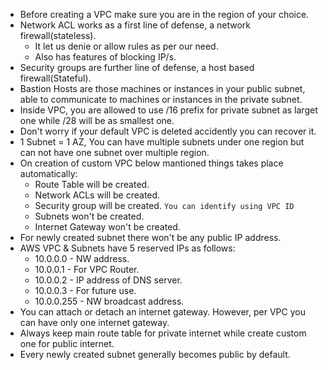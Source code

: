 * Before creating a VPC make sure you are in the region of your choice.
* Network ACL works as a first line of defense, a network firewall(stateless).  
  * It let us denie or allow rules as per our need.
  * Also has features of blocking IP/s.
* Security groups are further line of defense, a host based firewall(Stateful).  
* Bastion Hosts are those machines or instances in your public subnet, able to communicate to machines or instances in the private subnet.  
* Inside VPC, you are allowed to use /16 prefix for private subnet as larget one while /28 will be as smallest one.  
* Don't worry if your default VPC is deleted accidently you can recover it.  
* 1 Subnet = 1 AZ, You can have multiple subnets under one region but can not have one subnet over multiple region.  
* On creation of custom VPC below mantioned things takes place automatically:  
  * Route Table will be created.
  * Network ACLs will be created.
  * Security group will be created. `You can identify using VPC ID` 
  * Subnets won't be created.  
  * Internet Gateway won't be created.  
* For newly created subnet there won't be any public IP address.  
* AWS VPC & Subnets have 5 reserved IPs as follows: 
  * 10.0.0.0 - NW address.
  * 10.0.0.1 - For VPC Router.
  * 10.0.0.2 - IP address of DNS server.
  * 10.0.0.3 - For future use.
  * 10.0.0.255 - NW broadcast address.
* You can attach or detach an internet gateway. However, per VPC you can have only one internet gateway.  
* Always keep main route table for private internet while create custom one for public internet. 
* Every newly created subnet generally becomes public by default.  
